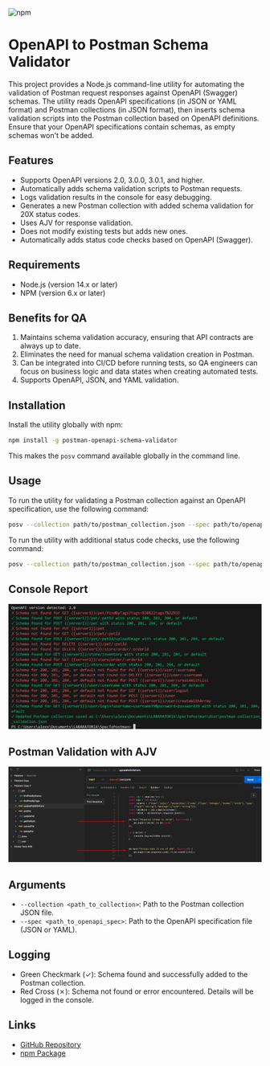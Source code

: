 ![npm](https://img.shields.io/npm/v/postman-openapi-schema-validator?color=blue&label=npm&logo=npm)

# OpenAPI to Postman Schema Validator

This project provides a Node.js command-line utility for automating the validation of Postman request responses against OpenAPI (Swagger) schemas. The utility reads OpenAPI specifications (in JSON or YAML format) and Postman collections (in JSON format), then inserts schema validation scripts into the Postman collection based on OpenAPI definitions. Ensure that your OpenAPI specifications contain schemas, as empty schemas won't be added.

## Features

- Supports OpenAPI versions 2.0, 3.0.0, 3.0.1, and higher.
- Automatically adds schema validation scripts to Postman requests.
- Logs validation results in the console for easy debugging.
- Generates a new Postman collection with added schema validation for 20X status codes.
- Uses AJV for response validation.
- Does not modify existing tests but adds new ones.
- Automatically adds status code checks based on OpenAPI (Swagger).

## Requirements

- Node.js (version 14.x or later)
- NPM (version 6.x or later)

## Benefits for QA

1) Maintains schema validation accuracy, ensuring that API contracts are always up to date.
2) Eliminates the need for manual schema validation creation in Postman.
3) Can be integrated into CI/CD before running tests, so QA engineers can focus on business logic and data states when creating automated tests.
4) Supports OpenAPI, JSON, and YAML validation.

## Installation

Install the utility globally with npm:

```sh
npm install -g postman-openapi-schema-validator
```

This makes the `posv` command available globally in the command line.

## Usage

To run the utility for validating a Postman collection against an OpenAPI specification, use the following command:

```sh
posv --collection path/to/postman_collection.json --spec path/to/openapi_spec.yaml
```

To run the utility with additional status code checks, use the following command:

```sh
posv --collection path/to/postman_collection.json --spec path/to/openapi_spec.yaml --status-code-check
```

## Console Report

![console](https://github.com/dreamquality/postman-openapi-schema-validator/blob/main/images/console.png)

## Postman Validation with AJV

![ajv](https://github.com/dreamquality/postman-openapi-schema-validator/blob/main/images/ajv.png)

## Arguments

- `--collection <path_to_collection>`: Path to the Postman collection JSON file.
- `--spec <path_to_openapi_spec>`: Path to the OpenAPI specification file (JSON or YAML).

## Logging

- Green Checkmark (✓): Schema found and successfully added to the Postman collection.
- Red Cross (✗): Schema not found or error encountered. Details will be logged in the console.

## Links

- [GitHub Repository](https://github.com/dreamquality/postman-openapi-schema-validator)
- [npm Package](https://www.npmjs.com/package/postman-openapi-schema-validator)
